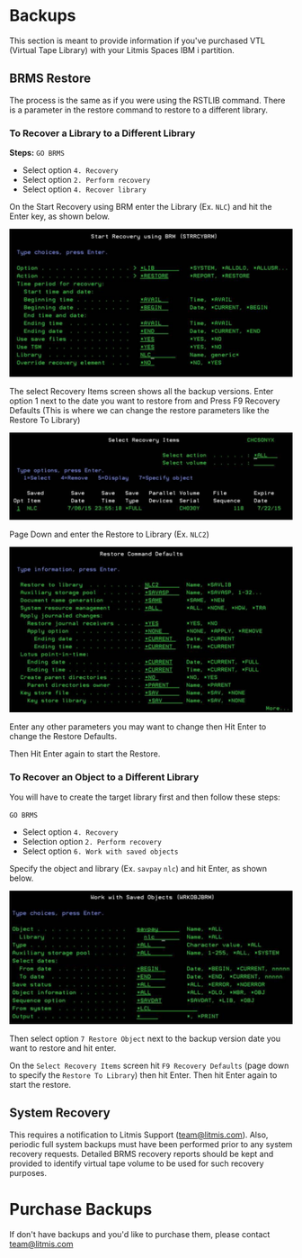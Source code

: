 # Backups

This section is meant to provide information if you've purchased VTL (Virtual Tape Library) with your Litmis Spaces IBM i partition.

## BRMS Restore 
The process is the same as if you were using the RSTLIB command. There is a parameter in the restore command to restore to a different library.


### To Recover a Library to a Different Library

**Steps:**
`GO BRMS`
- Select option `4. Recovery`
- Select option `2. Perform recovery`
- Select option `4. Recover library`

On the Start Recovery using BRM enter the Library (Ex. `NLC`) and hit the Enter key, as shown below.

![](/assets/brms1.png)

The select Recovery Items screen shows all the backup versions.  Enter option 1 next to the date you want to restore from and Press F9 Recovery Defaults (This is where we can change the restore parameters like the Restore To Library)
  
![](/assets/brms2.png)

Page Down and enter the Restore to Library (Ex. `NLC2`)

![](/assets/brms3.png)

Enter any other parameters you may want to change then Hit Enter to change the Restore Defaults.

Then Hit Enter again to start the Restore.

### To Recover an Object to a Different Library

You will have to create the target library first and then follow these steps:

`GO BRMS`
- Select option `4. Recovery`
- Selection option `2. Perform recovery`
- Select option `6. Work with saved objects`

Specify the object and library (Ex. `savpay` `nlc`) and hit Enter, as shown below.

![](/assets/brms4.png)

Then select option `7 Restore Object` next to the backup version date you want to restore and hit enter.

On the `Select Recovery Items` screen hit `F9 Recovery Defaults` (page down to specify the `Restore To Library`) then hit Enter.
Then hit Enter again to start the restore.


## System Recovery 
This requires a notification to Litmis Support (team@litmis.com). Also, periodic full system backups must have been performed prior to any system recovery requests.  Detailed BRMS recovery reports should be kept and provided to identify virtual tape volume to be used for such recovery purposes.

# Purchase Backups
If don't have backups and you'd like to purchase them, please contact team@litmis.com